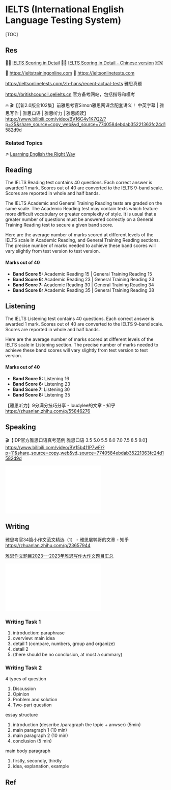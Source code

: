 # IELTS (International English Language Testing System)

[TOC]



## Res
🧑‍🏫 [IELTS Scoring in Detail](https://ielts.org/take-a-test/preparation-resources/understanding-your-score/ielts-scoring-in-detail)
🧑‍🏫 [IELTS Scoring in Detail - Chinese version](https://www.chinaielts.org/guide/band_descriptors.shtml) 🇨🇳

📝 https://ieltstrainingonline.com
📝 https://ieltsonlinetests.com

https://ieltsonlinetests.com/zh-hans/recent-actual-tests
雅思真题

https://britishcouncil.gelielts.cn
官方备考网站，包括指导和模考

🔥 🎬【【新2.0版全102集】前雅思考官Simon雅思网课含配套讲义！ 中英字幕 | 雅思写作 | 雅思口语 | 雅思听力 | 雅思阅读】 https://www.bilibili.com/video/BV16C4y1K7Q2/?p=25&share_source=copy_web&vd_source=7740584ebdab35221363fc24d1582d9d


### Related Topics
↗ [Learning English the Right Way](../../../../../Macro-Knowledge/Arts%20&%20Cultures/📃%20Language%20&%20Literature/🌐%20Language%20Learning%20&%20Second%20Language%20Acquisition/🇬🇧%20Learning%20English%20the%20Right%20Way/Learning%20English%20the%20Right%20Way.md)



## Reading
The IELTS Reading test contains 40 questions. Each correct answer is awarded 1 mark. Scores out of 40 are converted to the IELTS 9-band scale. Scores are reported in whole and half bands.

The IELTS Academic and General Training Reading tests are graded on the same scale. The Academic Reading test may contain texts which feature more difficult vocabulary or greater complexity of style. It is usual that a greater number of questions must be answered correctly on a General Training Reading test to secure a given band score.

Here are the average number of marks scored at different levels of the IELTS scale in Academic Reading, and General Training Reading sections. The precise number of marks needed to achieve these band scores will vary slightly from test version to test version.
#### Marks out of 40 
- **Band Score 5:** Academic Reading 15 | General Training Reading 15
- **Band Score 6:** Academic Reading 23 | General Training Reading 23
- **Band Score 7:** Academic Reading 30 | General Training Reading 34
- **Band Score 8:** Academic Reading 35 | General Training Reading 38



## Listening
The IELTS Listening test contains 40 questions. Each correct answer is awarded 1 mark. Scores out of 40 are converted to the IELTS 9-band scale. Scores are reported in whole and half bands.

Here are the average number of marks scored at different levels of the IELTS scale in Listening section. The precise number of marks needed to achieve these band scores will vary slightly from test version to test version.
#### Marks out of 40
- **Band Score 5:** Listening 16
- **Band Score 6:** Listening 23
- **Band Score 7:** Listening 30 
- **Band Score 8:** Listening 35


【雅思听力】9分满分技巧分享 - loudylee的文章 - 知乎 https://zhuanlan.zhihu.com/p/55846276



## Speaking
🎬【IDP官方雅思口语真考范例 雅思口语 3.5 5.0 5.5 6.0 7.0 7.5 8.5 9.0】 https://www.bilibili.com/video/BV15b411P7wF/?p=11&share_source=copy_web&vd_source=7740584ebdab35221363fc24d1582d9d

![](../../../../../Assets/Cheat_Sheets/ielts-speaking-band-descriptors.pdf)



## Writing
雅思考官34篇小作文范文精选（1） - 雅思屠鸭哥的文章 - 知乎
https://zhuanlan.zhihu.com/p/23657944

[雅思作文题目2023---2023年雅思写作大作文题目汇总](https://ieltsonlinetests.com/zh-hans/writing-tips/18887718.html)


![](../../../../../Assets/Cheat_Sheets/ielts-writing-band-descriptors.pdf)



### Writing Task 1
1. introduction: paraphrase
2. overview: main idea
3. detail 1 (compare, numbers, group and organize)
4. detail 2
5. (there should be no conclusion, at most a summary)


### Writing Task 2
4 types of question
1. Discussion
2. Opinion
3. Problem and solution
4. Two-part question

essay structure
1. introduction (describe /paragraph the topic + anwser) (5min)
2. main paragraph 1 (10 min)
3. main paragraph 2 (10 min)
4. conclusion (5 min)

main body paragraph
1. firstly, secondly, thirdly
2. idea, explanation, example



## Ref
[字数不够会扣分，那雅思作文是写的越多越好吗？ - 启德留学咨询的文章 - 知乎]: https://zhuanlan.zhihu.com/p/613869100

[9分考官级雅思大作文范文之自由平等与个人成就]: http://ielts.zhan.com/xiezuo59564.html

[雅思考官Simon写作大小作文9分范文合集（全部100+篇）值得收藏]: http://ielts.zhan.com/xiezuo46991.html